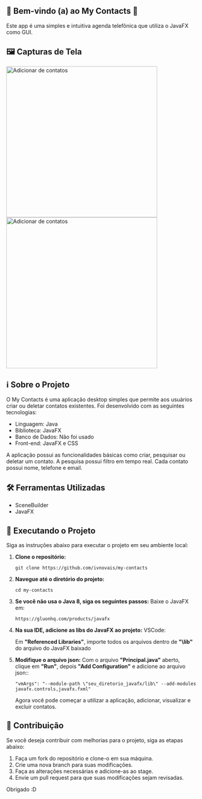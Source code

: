 ## 🎉 **Bem-vindo (a) ao My Contacts** 🚀

Este app é uma simples e intuitiva agenda telefônica que utiliza o JavaFX como GUI.

## 🖼️ Capturas de Tela
<div>
   <img src="https://github.com/ivandronovais/my-contacts/assets/94018520/1733f096-8266-4e41-9f14-a85b87928e92" width="400px;" alt="Adicionar de contatos"/>
   <img src="https://github.com/ivandronovais/my-contacts/assets/94018520/7e18172b-e79c-4f05-a6cd-653c8674f9fa" width="400px;" alt="Adicionar de contatos"/> 
</div>

## ℹ️ Sobre o Projeto

O My Contacts é uma aplicação desktop simples que permite aos usuários criar ou deletar contatos existentes. Foi desenvolvido com as seguintes tecnologias:

- Linguagem: Java
- Biblioteca: JavaFX
- Banco de Dados: Não foi usado
- Front-end: JavaFX e CSS

A aplicação possui as funcionalidades básicas como criar, pesquisar ou deletar um contato. A pesquisa possui filtro em tempo real. Cada contato possui nome, telefone e email.

## 🛠️ Ferramentas Utilizadas

- SceneBuilder
- JavaFX

## 🚀 Executando o Projeto

Siga as instruções abaixo para executar o projeto em seu ambiente local:

1. **Clone o repositório:**

   ```
   git clone https://github.com/ivnovais/my-contacts
   ```

2. **Navegue até o diretório do projeto:**

   ```
   cd my-contacts
   ```

3. **Se você não usa o Java 8, siga os seguintes passos:**
    Baixe o JavaFX em:
   ```
   https://gluonhq.com/products/javafx
   ```

4. **Na sua IDE, adicione as libs do JavaFX ao projeto:**
   VSCode:

   Em **"Referenced Libraries"**, importe todos os arquivos dentro de **"\lib"** do arquivo do JavaFX baixado

5. **Modifique o arquivo json:**
    Com o arquivo **"Principal.java"** aberto, clique em **"Run"**, depois **"Add Configuration"** e adicione ao arquivo json::
  
   ```
   "vmArgs": "--module-path \"seu_diretorio_javafx/lib\" --add-modules javafx.controls,javafx.fxml"
   ```

   Agora você pode começar a utilizar a aplicação, adicionar, visualizar e excluir contatos.

## 📝 Contribuição

Se você deseja contribuir com melhorias para o projeto, siga as etapas abaixo:

1. Faça um fork do repositório e clone-o em sua máquina.
2. Crie uma nova branch para suas modificações.
3. Faça as alterações necessárias e adicione-as ao stage.
4. Envie um pull request para que suas modificações sejam revisadas.

Obrigado :D
